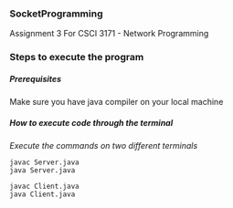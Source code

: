 ### SocketProgramming

Assignment 3 For CSCI 3171 - Network Programming


### Steps to execute the program 

##### Prerequisites
Make sure you have java compiler on your local machine

##### How to execute code through the terminal

*Execute the commands on two different terminals*

```
javac Server.java
java Server.java
```



```
javac Client.java 
java Client.java
```
